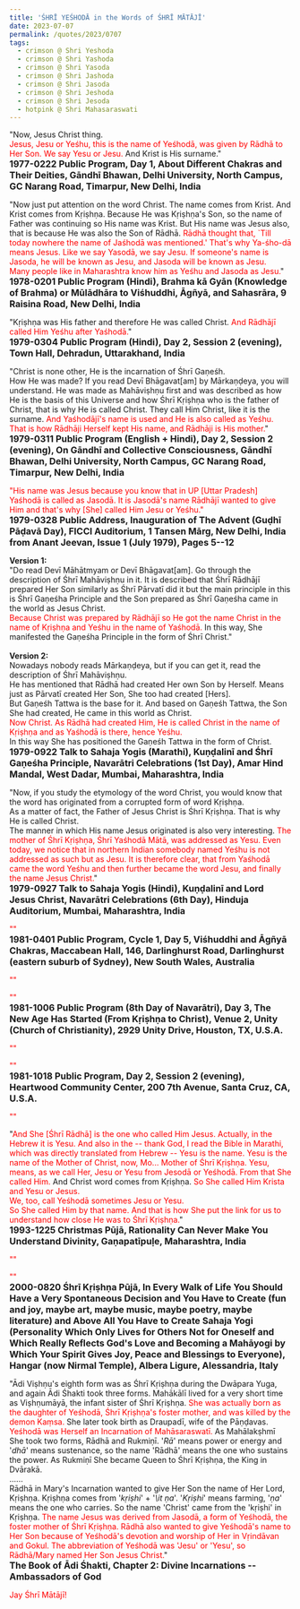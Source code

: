 ```yaml
---
title: 'ŚHRĪ YEŚHODĀ in the Words of ŚHRĪ MĀTĀJĪ'
date: 2023-07-07
permalink: /quotes/2023/0707
tags:
  - crimson @ Shri Yeshoda
  - crimson @ Shri Yashoda
  - crimson @ Shri Yasoda
  - crimson @ Shri Jashoda
  - crimson @ Shri Jasoda
  - crimson @ Shri Jeshoda
  - crimson @ Shri Jesoda
  - hotpink @ Shri Mahasaraswati
---
```


<div class="para-divider"></div>

<p>
"Now, Jesus Christ thing.<br>
<font color="red">Jesus, Jesu or Yeśhu, this is the name of Yeśhodā, was given by Rādhā to Her Son. We say Yesu or Jesu.</font> And Krist is His surname."<br>
<font size="+0"><b>1977-0222 Public Program, Day 1, About Different Chakras and Their Deities, Gāndhī Bhawan, Delhi University, North Campus, GC Narang Road, Timarpur, New Delhi, India</b></font>
</p>

<div class="para-divider"></div>

<p>
"Now just put attention on the word Christ. The name comes from Krist. And Krist comes from Kṛiṣhṇa. Because He was Kṛiṣhṇa's Son, so the name of Father was continuing so His name was Krist. But His name was Jesus also, that is because He was also the Son of Rādhā. <font color="red">Rādhā thought that, `Till today nowhere the name of Jaśhodā was mentioned.' That's why Ya-śho-dā means Jesus. Like we say Yasodā, we say Jesu. If someone's name is Jasoda, he will be known as Jesu, and Jasoda will be known as Jesu.<br>
Many people like in Maharashtra know him as Yeśhu and Jasoda as Jesu.</font>"<br>
<font size="+0"><b>1978-0201 Public Program (Hindi), Brahma kā Gyān (Knowledge of Brahma) or Mūlādhāra to Viśhuddhi, Āgñyā, and Sahasrāra, 9 Raisina Road, New Delhi, India</b></font>
</p>

<div class="para-divider"></div>

<p>
"Kṛiṣhṇa was His father and therefore He was called Christ. <font color="red">And Rādhājī called Him Yeśhu after Yaśhodā.</font>"<br>
<font size="+0"><b>1979-0304 Public Program (Hindi), Day 2, Session 2 (evening), Town Hall, Dehradun, Uttarakhand, India</b></font>
</p>

<div class="para-divider"></div>

<p>
"Christ is none other, He is the incarnation of Śhrī Gaṇeśh.<br>
How He was made? If you read Devī Bhāgavat[am] by Mārkaṇḍeya, you will understand. He was made as Mahāviṣhṇu first and was described as how He is the basis of this Universe and how Śhrī Kṛiṣhṇa who is the father of Christ, that is why He is called Christ. They call Him Christ, like it is the surname. <font color="red">And Yaśhodājī's name is used and He is also called as Yeśhu. That is how Rādhāji Herself kept His name, and Rādhāji is His mother.</font>"<br>
<font size="+0"><b>1979-0311 Public Program (English + Hindi), Day 2, Session 2 (evening), On Gāndhī and Collective Consciousness, Gāndhī Bhawan, Delhi University, North Campus, GC Narang Road, Timarpur, New Delhi, India</b></font>
</p>

<div class="para-divider"></div>

<p>
<font color="red">"His name was Jesus because you know that in UP [Uttar Pradesh] Yaśhodā is called as Jasodā. It is Jasodā's name Rādhājī wanted to give Him and that's why [She] called Him Jesu or Yeśhu."</font><br>
<font size="+0"><b>1979-0328 Public Address, Inauguration of The Advent (Guḍhī Pāḍavā Day), FICCI Auditorium, 1 Tansen Mārg, New Delhi, India from Anant Jeevan, Issue 1 (July 1979), Pages 5--12</b></font>
</p>

<div class="para-divider"></div>

<p>
<b>Version 1:</b><br>  
"Do read Devī Māhātmyam or Devī Bhāgavat[am]. Go through the description of Śhrī Mahāviṣhṇu in it. It is described that Śhrī Rādhājī prepared Her Son similarly as Śhrī Pārvatī did it but the main principle in this is Śhrī Gaṇeśha Principle and the Son prepared as Śhrī Gaṇeśha came in the world as Jesus Christ.<br>
<font color="red">Because Christ was prepared by Rādhājī so He got the name Christ in the name of Kṛiṣhṇa and Yeśhu in the name of Yaśhodā.</font> In this way, She manifested the Gaṇeśha Principle in the form of Śhrī Christ."<br>
<br>
<b>Version 2:</b><br>
Nowadays nobody reads Mārkaṇḍeya, but if you can get it, read the description of Śhrī Mahāviṣhṇu.<br>
He has mentioned that Rādhā had created Her own Son by Herself. Means just as Pārvatī created Her Son, She too had created [Hers].<br>
But Gaṇeśh Tattwa is the base for it. And based on Gaṇeśh Tattwa, the Son She had created, He came in this world as Christ.<br>
<font color="red">Now Christ. As Rādhā had created Him, He is called Christ in the name of Kṛiṣhṇa and as Yaśhodā is there, hence Yeśhu.</font><br>
In this way She has positioned the Gaṇeśh Tattwa in the form of Christ.<br>
<font size="+0"><b>1979-0922 Talk to Sahaja Yogis (Marathi), Kuṇḍalinī and Śhrī Gaṇeśha Principle, Navarātri Celebrations (1st Day), Amar Hind Mandal, West Dadar, Mumbai, Maharashtra, India</b></font>
</p>

<div class="para-divider"></div>

<p>
"Now, if you study the etymology of the word Christ, you would know that the word has originated from a corrupted form of word Kṛiṣhṇa.<br>
As a matter of fact, the Father of Jesus Christ is Śhrī Kṛiṣhṇa. That is why He is called Christ.<br>
The manner in which His name Jesus originated is also very interesting. <font color="red">The mother of Śhrī Kṛiṣhṇa, Śhrī Yaśhodā Mātā, was addressed as Yesu. Even today, we notice that in northern Indian somebody named Yeśhu is not addressed as such but as Jesu. It is therefore clear, that from Yaśhodā came the word Yeśhu and then further became the word Jesu, and finally the name Jesus Christ.</font>"<br>
<font size="+0"><b>1979-0927 Talk to Sahaja Yogis (Hindi), Kuṇḍalinī and Lord Jesus Christ, Navarātri Celebrations (6th Day), Hinduja Auditorium, Mumbai, Maharashtra, India</b></font>
</p>

<div class="para-divider"></div>

<p>
<font color="red">""</font><br>
<font size="+0"><b>1981-0401 Public Program, Cycle 1, Day 5, Viśhuddhi and Āgñyā Chakras, Maccabean Hall, 146, Darlinghurst Road, Darlinghurst (eastern suburb of Sydney), New South Wales, Australia</b></font>
</p>

<div class="para-divider"></div>

<p>
<font color="red">""</font><br>
<font size="+0"><b></b></font>
</p>

<div class="para-divider"></div>

<p>
<font color="red">""</font><br>
<font size="+0"><b>1981-1006 Public Program (8th Day of Navarātri), Day 3, The New Age Has Started (From Kṛiṣhṇa to Christ), Venue 2, Unity (Church of Christianity), 2929 Unity Drive, Houston, TX, U.S.A.</b></font>
</p>

<div class="para-divider"></div>

<p>
<font color="red">""</font><br>
<font size="+0"><b></b></font>
</p>

<div class="para-divider"></div>

<p>
<font color="red">""</font><br>
<font size="+0"><b>1981-1018 Public Program, Day 2, Session 2 (evening), Heartwood Community Center, 200 7th Avenue, Santa Cruz, CA, U.S.A.</b></font>
</p>

<div class="para-divider"></div>

<p>
<font color="red">""</font><br>
<font size="+0"><b></b></font>
</p>

<div class="para-divider"></div>

<p>
"<font color="red">And She [Śhrī Rādhā] is the one who called Him Jesus. Actually, in the Hebrew it is Yesu. And also in the -- thank God, I read the Bible in Marathi, which was directly translated from Hebrew -- Yesu is the name. Yesu is the name of the Mother of Christ, now, Mo... Mother of Śhrī Kṛiṣhṇa. Yesu, means, as we call Her, Jesu or Yesu from Jesodā or Yeśhodā. From that She called Him.</font> And Christ word comes from Kṛiṣhṇa. <font color="red">So She called Him Krista and Yesu or Jesus.</font><br>
<font color="red">We, too, call Yeśhodā sometimes Jesu or Yesu.</font><br>
<font color="red">So She called Him by that name. And that is how She put the link for us to understand how close He was to Śhrī Kṛiṣhṇa.</font>"<br>
<font size="+0"><b>1993-1225 Christmas Pūjā, Rationality Can Never Make You Understand Divinity, Gaṇapatīpuḷe, Maharashtra, India</b></font>
</p>

<div class="para-divider"></div>

<p>
<font color="red">""</font><br>
<font size="+0"><b></b></font>
</p>

<div class="para-divider"></div>

<p>
<font color="red">""</font><br>
<font size="+0"><b>2000-0820 Śhrī Kṛiṣhṇa Pūjā, In Every Walk of Life You Should Have a Very Spontaneous Decision and You Have to Create (fun and joy, maybe art, maybe music, maybe poetry, maybe literature) and Above All You Have to Create Sahaja Yogi (Personality Which Only Lives for Others Not for Oneself and Which Really Reflects God's Love and Becoming a Mahāyogi by Which Your Spirit Gives Joy, Peace and Blessings to Everyone), Hangar (now Nirmal Temple), Albera Ligure, Alessandria, Italy</b></font>
</p>

<div class="para-divider"></div>

<p>
"Ādi Viṣhṇu's eighth form was as Śhrī Kṛiṣhṇa during the Dwāpara Yuga, and again Ādi Śhakti took three forms. Mahākālī lived for a very short time as Viṣhṇumāyā, the infant sister of Śhrī Kṛiṣhṇa. <font color="red">She was actually born as the daughter of Yeśhodā, Śhrī Kṛiṣhṇa's foster mother, and was killed by the demon Kaṃsa.</font> She later took birth as Draupadī, wife of the Pāṇḍavas. <font color="red">Yeśhodā was Herself an Incarnation of Mahāsaraswatī.</font> As Mahālakṣhmī She took two forms, Rādhā and Rukmiṇī. '<i>Rā</i>' means power or energy and '<i>dhā</i>' means sustenance, so the name 'Rādhā' means the one who sustains the power. As Rukmiṇī She became Queen to Śhrī Kṛiṣhṇa, the King in Dvārakā.<br>
......<br>
Rādhā in Mary's Incarnation wanted to give Her Son the name of Her Lord, Kṛiṣhṇa. Kṛiṣhṇa comes from '<i>kṛiṣhi</i>' + '<i>\it ṇa</i>'. '<i>Kṛiṣhi</i>' means farming, '<i>ṇa</i>' means the one who carries. So the name 'Christ' came from the 'kṛiṣhi' in Kṛiṣhṇa. <font color="red">The name Jesus was derived from Jasodā, a form of Yeśhodā, the foster mother of Śhrī Kṛiṣhṇa. Rādhā also wanted to give Yeśhodā's name to Her Son because of Yeśhodā's devotion and worship of Her in Vṛindāvan and Gokul. The abbreviation of Yeśhodā was 'Jesu' or 'Yesu', so Rādhā/Mary named Her Son Jesus Christ.</font>"<br>
<font size="+0"><b>The Book of Ādi Śhakti, Chapter 2: Divine Incarnations -- Ambassadors of God</b></font>
</p>

<div class="para-divider"></div>

<p style="color:red;">Jay Śhrī Mātājī!<br></p>